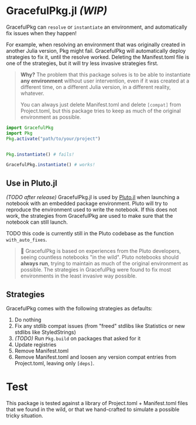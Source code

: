 # GracefulPkg.jl *(WIP)*

GracefulPkg can `resolve` or `instantiate` an environment, and automatically fix issues when they happen! 

For example, when resolving an environment that was originally created in another Julia version, Pkg might fail. GracefulPkg will automatically deploy strategies to fix it, until the resolve worked. Deleting the Manifest.toml file is one of the strategies, but it will try less invasive strategies first.

> **Why?**
> The problem that this package solves is to be able to instantiate **any environment** without user intervention, even if it was created at a different time, on a different Julia version, in a different reality, whatever.
> 
> You can always just delete Manifest.toml and delete `[compat]` from Project.toml, but this package tries to keep as much of the original environment as possible.


```julia
import GracefulPkg
import Pkg
Pkg.activate("path/to/your/project")


Pkg.instantiate() # fails!

GracefulPkg.instantiate() # works!
```


## Use in Pluto.jl
*(TODO after release)* GracefulPkg.jl is used by [Pluto.jl](https://plutojl.org/) when launching a notebook with an embedded package environment. Pluto will try to reproduce the environment used to write the notebook. If this does not work, the strategies from GracefulPkg are used to make sure that the notebook can still launch.

TODO this code is currently still in the Pluto codebase as the function `with_auto_fixes`.

> 🙋 GracefulPkg is based on experiences from the Pluto developers, seeing countless notebooks "in the wild". Pluto notebooks should **always run**, trying to maintain as much of the original environment as possible. The strategies in GracefulPkg were found to fix most environments in the least invasive way possible.

## Strategies
GracefulPkg comes with the following strategies as defaults:
1. Do nothing
1. Fix any stdlib compat issues (from "freed" stdlibs like Statistics or new stdlibs like StyledStrings)
1. *(TODO)* Run `Pkg.build` on packages that asked for it
1. Update registries
1. Remove Manifest.toml
1. Remove Manifest.toml and loosen any version compat entries from Project.toml, leaving only `[deps]`.


# Test
This package is tested against a library of Project.toml + Manifest.toml files that we found in the wild, or that we hand-crafted to simulate a possible tricky situation.

